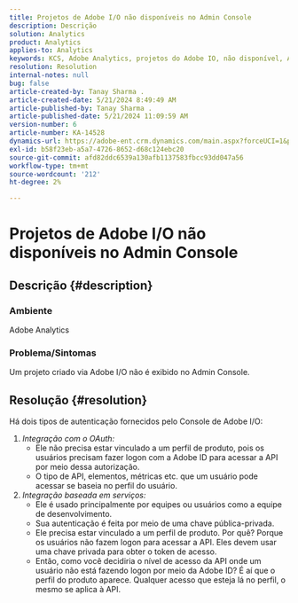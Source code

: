 ```yaml
---
title: Projetos de Adobe I/O não disponíveis no Admin Console
description: Descrição
solution: Analytics
product: Analytics
applies-to: Analytics
keywords: KCS, Adobe Analytics, projetos do Adobe IO, não disponível, Admin Console, Integração do OAuth, Integração baseada em serviço
resolution: Resolution
internal-notes: null
bug: false
article-created-by: Tanay Sharma .
article-created-date: 5/21/2024 8:49:49 AM
article-published-by: Tanay Sharma .
article-published-date: 5/21/2024 11:09:59 AM
version-number: 6
article-number: KA-14528
dynamics-url: https://adobe-ent.crm.dynamics.com/main.aspx?forceUCI=1&pagetype=entityrecord&etn=knowledgearticle&id=fbce010f-4f17-ef11-9f8a-6045bd006b25
exl-id: b58f23eb-a5a7-4726-8652-d68c124ebc20
source-git-commit: afd82ddc6539a130afb1137583fbcc93dd047a56
workflow-type: tm+mt
source-wordcount: '212'
ht-degree: 2%

---
```


# Projetos de Adobe I/O não disponíveis no Admin Console

## Descrição {#description}


### Ambiente

Adobe Analytics

### Problema/Sintomas

Um projeto criado via Adobe I/O não é exibido no Admin Console.


## Resolução {#resolution}


Há dois tipos de autenticação fornecidos pelo Console de Adobe I/O:

1. *Integração com o OAuth:*
   - Ele não precisa estar vinculado a um perfil de produto, pois os usuários precisam fazer logon com a Adobe ID para acessar a API por meio dessa autorização.
   - O tipo de API, elementos, métricas etc. que um usuário pode acessar se baseia no perfil do usuário.
2. *Integração baseada em serviços:*
   - Ele é usado principalmente por equipes ou usuários como a equipe de desenvolvimento.
   - Sua autenticação é feita por meio de uma chave pública-privada.
   - Ele precisa estar vinculado a um perfil de produto. Por quê? Porque os usuários não fazem logon para acessar a API. Eles devem usar uma chave privada para obter o token de acesso.
   - Então, como você decidiria o nível de acesso da API onde um usuário não está fazendo logon por meio da Adobe ID? É aí que o perfil do produto aparece. Qualquer acesso que esteja lá no perfil, o mesmo se aplica à API.
